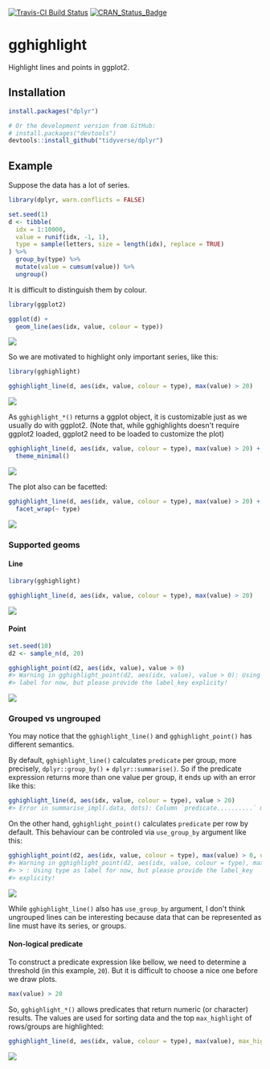
<!-- README.md is generated from README.Rmd. Please edit that file -->
[![Travis-CI Build Status](https://travis-ci.org/yutannihilation/gghighlight.svg?branch=master)](https://travis-ci.org/yutannihilation/gghighlight) [![CRAN\_Status\_Badge](http://www.r-pkg.org/badges/version/gghighlight)](https://cran.r-project.org/package=gghighlight)

gghighlight
===========

Highlight lines and points in ggplot2.

Installation
------------

``` r
install.packages("dplyr")

# Or the development version from GitHub:
# install.packages("devtools")
devtools::install_github("tidyverse/dplyr")
```

Example
-------

Suppose the data has a lot of series.

``` r
library(dplyr, warn.conflicts = FALSE)

set.seed(1)
d <- tibble(
  idx = 1:10000,
  value = runif(idx, -1, 1),
  type = sample(letters, size = length(idx), replace = TRUE)
) %>%
  group_by(type) %>%
  mutate(value = cumsum(value)) %>%
  ungroup()
```

It is difficult to distinguish them by colour.

``` r
library(ggplot2)

ggplot(d) +
  geom_line(aes(idx, value, colour = type))
```

![](man/figures/README-ggplot-too-many-1.png)

So we are motivated to highlight only important series, like this:

``` r
library(gghighlight)

gghighlight_line(d, aes(idx, value, colour = type), max(value) > 20)
```

![](man/figures/README-gghighlight-line-1.png)

As `gghighlight_*()` returns a ggplot object, it is customizable just as we usually do with ggplot2. (Note that, while gghighlights doesn't require ggplot2 loaded, ggplot2 need to be loaded to customize the plot)

``` r
gghighlight_line(d, aes(idx, value, colour = type), max(value) > 20) +
  theme_minimal()
```

![](man/figures/README-gghighlight-line-theme-1.png)

The plot also can be facetted:

``` r
gghighlight_line(d, aes(idx, value, colour = type), max(value) > 20) +
  facet_wrap(~ type)
```

![](man/figures/README-gghighlight-line-facet-1.png)

### Supported geoms

#### Line

``` r
library(gghighlight)

gghighlight_line(d, aes(idx, value, colour = type), max(value) > 20)
```

![](man/figures/README-unnamed-chunk-2-1.png)

#### Point

``` r
set.seed(10)
d2 <- sample_n(d, 20)

gghighlight_point(d2, aes(idx, value), value > 0)
#> Warning in gghighlight_point(d2, aes(idx, value), value > 0): Using type as
#> label for now, but please provide the label_key explicity!
```

![](man/figures/README-gghighlight-point-1.png)

### Grouped vs ungrouped

You may notice that the `gghighlight_line()` and `gghighlight_point()` has different semantics.

By default, `gghighlight_line()` calculates `predicate` per group, more precisely, `dplyr::group_by()` + `dplyr::summarise()`. So if the predicate expression returns more than one value per group, it ends up with an error like this:

``` r
gghighlight_line(d, aes(idx, value, colour = type), value > 20)
#> Error in summarise_impl(.data, dots): Column `predicate..........` must be length 1 (a summary value), not 387
```

On the other hand, `gghighlight_point()` calculates `predicate` per row by default. This behaviour can be controled via `use_group_by` argument like this:

``` r
gghighlight_point(d2, aes(idx, value, colour = type), max(value) > 0, use_group_by = TRUE)
#> Warning in gghighlight_point(d2, aes(idx, value, colour = type), max(value)
#> > : Using type as label for now, but please provide the label_key
#> explicity!
```

![](man/figures/README-grouped_point-1.png)

While `gghighlight_line()` also has `use_group_by` argument, I don't think ungrouped lines can be interesting because data that can be represented as line must have its series, or groups.

#### Non-logical predicate

To construct a predicate expression like bellow, we need to determine a threshold (in this example, `20`). But it is difficult to choose a nice one before we draw plots.

``` r
max(value) > 20
```

So, `gghighlight_*()` allows predicates that return numeric (or character) results. The values are used for sorting data and the top `max_highlight` of rows/groups are highlighted:

``` r
gghighlight_line(d, aes(idx, value, colour = type), max(value), max_highlight = 5L)
```

![](man/figures/README-numeric-highlight-1.png)
